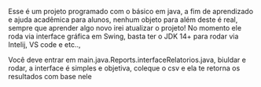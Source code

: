 Esse é um projeto programado com o básico em java, a fim de aprendizado e ajuda acadêmica para alunos, nenhum objeto para além deste é real, sempre que aprender algo novo irei atualizar o projeto!
No momento ele roda via interface gráfica em Swing, basta ter o JDK 14+ para rodar via Intelij, VS code e etc..,

Você deve entrar em main.java.Reports.interfaceRelatorios.java, biuldar e rodar, a interface é simples e objetiva, coleque o csv e ela te retorna os resultados com base nele
